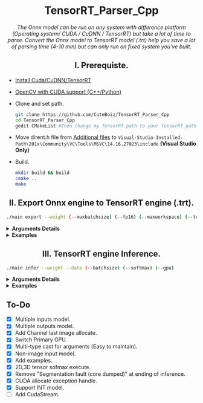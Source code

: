 # <div align=center> TensorRT_Parser_Cpp </div>

<div align=center>
 <p><i> The Onnx model can be run on any system with difference platform (Operating system/ CUDA / CuDNN / TensorRT) but take a lot of time to parse.
Convert the Onnx model to TensorRT model (.trt) help you save a lot of parsing time (4-10 min) but can only run on fixed system you've built. </i></p>
 </div>

## <div align=center> I. Prerequiste. </div>

- [Install Cuda/CuDNN/TensorRT](https://github.com/CuteBoiz/Ubuntu_Installation/blob/master/cuda.md)
- [OpenCV with CUDA support (C++/Python)](https://github.com/CuteBoiz/Ubuntu_Installation/blob/master/opencv.md)

- Clone and set path.
  ```sh
  git clone https://github.com/CuteBoiz/TensorRT_Parser_Cpp
  cd TensorRT_Parser_Cpp
  gedit CMakeList #Then change my TensorRT path to your TensorRT path(include and lib)
  ```

- Move dirent.h file from [Additional files](https://github.com/CuteBoiz/TensorRT_Parser_Cpp/tree/main/Addition%20files) to `Visual-Studio-Installed-Path\201x\Community\VC\Tools\MSVC\14.16.27023\include` **(Visual Studio Only)**
- Build.
  ```sh
  mkdir build && build
  cmake ..
  make
  ```

## <div align=center> II. Export Onnx engine to TensorRT engine (.trt).  </div>
```sh
./main export --weight (--maxbatchsize) (--fp16) (--maxworkspace) (--tensor) (--gpu)
```
<details> 
<summary><b>Arguments Details</b></summary>
    
   |Arguments Details   |Type           |Default        |Note
   |---                 |---            |---            |---
   |`--weight`          |`string`       |`required`     |**Path to onnx engine.**
   |`--fp16`            |`store_true`   |`false`        |**Use FP16 fast mode (x2 inference time).**
   |`--maxbatchsize`    |`int`          |`1`            |**Inference max batchsize.**
   |`--maxworkspace`    |`int`          |`1300(MB)`     |**Max workspace size (MB).**
   |`--tensor`          |`string_array` |`None`         |**Input tensor(s) for dynamic shape input *(dynamic shape input only)*.**
   |`--gpu`             |`int`          |`0`            |**Primary gpu index.**

   **Note:** The only GPUs with full-rate FP16 Fast mode performance are Tesla P100, Quadro GP100, and Jetson TX1/TX2.
    
</details> 

<details> 
<summary><b>Examples</b></summary>
 
- **Export Onnx engine to TensorRT engine.**
 
  ```sh
  ./main export --weight classifier.trt
  ./main export --weight classifier.trt --maxbatchsize 3 --maxworkspace 1500
  ./main export --weight classifier.trt --fp16 --gpu 2 --maxbatchsize 6 
  ```
 
- **Export Onnx engine with Dynamic shape input (batchsize x 3 x 416 x416).**
 
  ```sh
   --tensor tensorName,dims1(,dims2,dims3)  (Does not include batchsize dims)
   ./main export --weight classifier.trt --tensor input,3,416,416 --maxbatchize 7
   ./main export --weight classifier.trt --tensor input.1,3,416,416 input.2,12 input.3,7,4
   ```
 
</details>

## <div align=center> III. TensorRT engine Inference. </div>
```sh
./main infer --weight --data (--batchsize) (--softmax) (--gpu)
```
<details> 
<summary><b>Arguments Details</b></summary>
    
|Arguments      |Type           |Default    |Note
|---            |---            |---        |---
|`--weight`     |`string`       |`required` |**Path to tensorrt engine.**
|`--data`       |`string`       |`required` |**Path to inference image/video/images's folder.**
| `--batchsize` |`int`          |`1`        |**Inference batchsize.**
| `--softmax`   |`store_true`   |`false`    |**Add softmax to last layer of engine.**
| `--gpu`       |`int`          |`0`        |**Primary gpu index.**
 
</details> 
    
<details> 
<summary><b>Examples</b></summary>
 
- **TensorRT engine Inference.**
 
  ```sh
  ./main infer --weight classifier.trt --data image.jpg --softmax
  ./main infer --weight classifier.trt --data ./images/ --batchsize 4
  ./main infer --weight classifier.trt --data video.mov --batchsize 3 --softmax
  ```
 
- **Multiple inputs engine inference**
 
  ```sh
    Edit 'Inference' function (Class TRTParser(TRTParser.h and TRTParser.cpp)):
       - Add 2nd input's data arguments.
       - Add AllocateImageInput or AllocateNonImageInput for buffer[1](input2) below 'AllocateImageInput' (buffer[0](input1)).
       - Remove 'nrofInputs > 1' condition
    Edit main.cpp 
       - Add 2nd input's data to engine.Inference(...) coresponding with above edition. 
   
   ./main infer --weight classifier.trt --data ./infer_images/ --batchsize 3 --softmax
   ```

</details>
 
## To-Do

- [x] Multiple inputs model.
- [x] Multiple outputs model.
- [x] Add Channel last image allocate.
- [x] Switch Primary GPU. 
- [x] Multi-type cast for arguments (Easy to maintain).
- [x] Non-image input model.
- [x] Add examples.
- [x] 2D,3D tensor sofmax execute.
- [x] Remove "Segmentation fault (core dumped)" at ending of inference.
- [x] CUDA allocate exception handle.
- [x] Support INT model.
- [ ] Add CudaStream.
